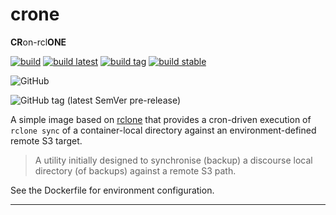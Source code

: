 # crone
**CR**on-rcl**ONE**

[![build](https://github.com/informaticsmatters/crone/actions/workflows/build.yaml/badge.svg)](https://github.com/informaticsmatters/crone/actions/workflows/build.yaml)
[![build latest](https://github.com/informaticsmatters/crone/actions/workflows/build-latest.yaml/badge.svg)](https://github.com/informaticsmatters/crone/actions/workflows/build-latest.yaml)
[![build tag](https://github.com/informaticsmatters/crone/actions/workflows/build-tag.yaml/badge.svg)](https://github.com/informaticsmatters/crone/actions/workflows/build-tag.yaml)
[![build stable](https://github.com/informaticsmatters/crone/actions/workflows/build-stable.yaml/badge.svg)](https://github.com/informaticsmatters/crone/actions/workflows/build-stable.yaml)

![GitHub](https://img.shields.io/github/license/informaticsmatters/crone)

![GitHub tag (latest SemVer pre-release)](https://img.shields.io/github/v/tag/informaticsmatters/crone?include_prereleases)

A simple image based on [rclone] that provides a cron-driven execution
of `rclone sync` of a container-local directory against an environment-defined
remote S3 target.

>   A utility initially designed to synchronise (backup) a discourse local
    directory (of backups) against a remote S3 path.

See the Dockerfile for environment configuration.

---

[rclone]: https://rclone.org
